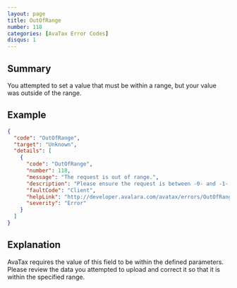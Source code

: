 ```yaml
---
layout: page
title: OutOfRange
number: 118
categories: [AvaTax Error Codes]
disqus: 1
---
```


## Summary

You attempted to set a value that must be within a range, but your value was outside of the range.

## Example

```json
{
  "code": "OutOfRange",
  "target": "Unknown",
  "details": [
    {
      "code": "OutOfRange",
      "number": 118,
      "message": "The request is out of range.",
      "description": "Please ensure the request is between -0- and -1-.",
      "faultCode": "Client",
      "helpLink": "http://developer.avalara.com/avatax/errors/OutOfRange",
      "severity": "Error"
    }
  ]
}
```

## Explanation

AvaTax requires the value of this field to be within the defined parameters.  Please review the data you attempted to upload and correct it so that it is within the specified range.
